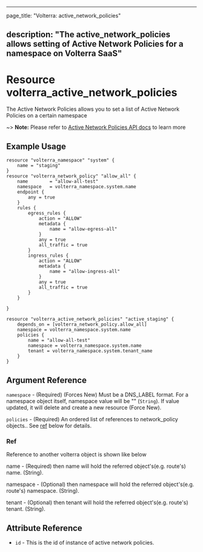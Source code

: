---

page_title: "Volterra: active_network_policies"

description: "The active_network_policies allows setting of Active Network Policies for a namespace on Volterra SaaS"
---------------------------------------------------------------------------------------------------------------------

Resource volterra_active_network_policies
=========================================

The Active Network Policies allows you to set a list of Active Network Policies on a certain namespace

~> **Note:** Please refer to [Active Network Policies API docs](https://volterra.io/docs/api/namespace#operation/ves.io.schema.namespace.NamespaceCustomAPI.SetActiveNetworkPolicies) to learn more

Example Usage
-------------

```hcl
resource "volterra_namespace" "system" {
	name = "staging"
}
resource "volterra_network_policy" "allow_all" {
	name        = "allow-all-test"
	namespace   = volterra_namespace.system.name
	endpoint {
		any = true
	}
	rules {
		egress_rules {
			action = "ALLOW"
			metadata {
				name = "allow-egress-all"
			}
			any = true
			all_traffic = true
		}
		ingress_rules {
			action = "ALLOW"
			metadata {
				name = "allow-ingress-all"
			}
			any = true
			all_traffic = true
		}
	}

}

resource "volterra_active_network_policies" "active_staging" {
	depends_on = [volterra_network_policy.allow_all]
	namespace = volterra_namespace.system.name
	policies {
		name = "allow-all-test"
		namespace = volterra_namespace.system.name
		tenant = volterra_namespace.system.tenant_name
	}
}

```

Argument Reference
------------------

`namespace` - (Required) (Forces New) Must be a DNS_LABEL format. For a namespace object itself, namespace value will be "" (`String`). If value updated, it will delete and create a new resource (Force New).

`policies` - (Required) An ordered list of references to network_policy objects.. See [ref](#ref) below for details.

### Ref

Reference to another volterra object is shown like below

name - (Required) then name will hold the referred object's(e.g. route's) name. (String).

namespace - (Optional) then namespace will hold the referred object's(e.g. route's) namespace. (String).

tenant - (Optional) then tenant will hold the referred object's(e.g. route's) tenant. (String).

Attribute Reference
-------------------

-	`id` - This is the id of instance of active network policies.
